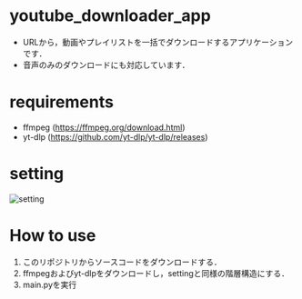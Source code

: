 # youtube_downloader_app
- URLから，動画やプレイリストを一括でダウンロードするアプリケーションです．
- 音声のみのダウンロードにも対応しています．

# requirements
- ffmpeg (https://ffmpeg.org/download.html)
- yt-dlp (https://github.com/yt-dlp/yt-dlp/releases)

# setting
![setting](https://github.com/apo-github/youtube_downloader_app/assets/61858679/7f7631ba-2c88-4645-bf97-5051f76118d9)


# How to use
1. このリポジトリからソースコードをダウンロードする．
2. ffmpegおよびyt-dlpをダウンロードし，settingと同様の階層構造にする．
3. main.pyを実行
